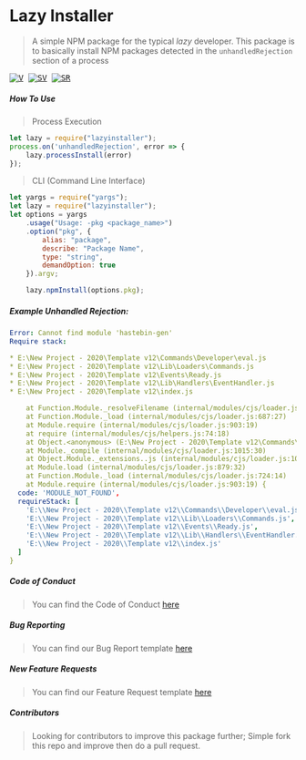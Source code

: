 Lazy Installer
=====
> A simple NPM package for the typical *lazy* developer.
> This package is to basically install NPM packages detected in the `unhandledRejection` section of a process

<kbd>[![V](https://img.shields.io/npm/v/lazyinstaller?label=NPM&logo=npm&style=plastic)](/)
[![SV](https://img.shields.io/snyk/vulnerabilities/npm/lazyinstaller?label=Security%20Vulnerablities&logo=snyk&style=plastic)](/)
[![SR](https://img.shields.io/librariesio/sourcerank/npm/lazyinstaller?label=Source%20Rank&style=plastic)](/)</kbd>

##### How To Use

> Process Execution
``` js
let lazy = require("lazyinstaller");
process.on('unhandledRejection', error => {
    lazy.processInstall(error)
});
```

> CLI (Command Line Interface)

``` js
let yargs = require("yargs");
let lazy = require("lazyinstaller");
let options = yargs
    .usage("Usage: -pkg <package_name>")
    .option("pkg", {
        alias: "package",
        describe: "Package Name",
        type: "string",
        demandOption: true
    }).argv;

    lazy.npmInstall(options.pkg);
```

##### Example Unhandled Rejection:

``` yaml
Error: Cannot find module 'hastebin-gen'
Require stack:

* E:\New Project - 2020\Template v12\Commands\Developer\eval.js
* E:\New Project - 2020\Template v12\Lib\Loaders\Commands.js
* E:\New Project - 2020\Template v12\Events\Ready.js
* E:\New Project - 2020\Template v12\Lib\Handlers\EventHandler.js
* E:\New Project - 2020\Template v12\index.js

    at Function.Module._resolveFilename (internal/modules/cjs/loader.js:831:15)
    at Function.Module._load (internal/modules/cjs/loader.js:687:27)
    at Module.require (internal/modules/cjs/loader.js:903:19)
    at require (internal/modules/cjs/helpers.js:74:18)
    at Object.<anonymous> (E:\New Project - 2020\Template v12\Commands\Developer\eval.js:2:18)
    at Module._compile (internal/modules/cjs/loader.js:1015:30)
    at Object.Module._extensions..js (internal/modules/cjs/loader.js:1035:10)
    at Module.load (internal/modules/cjs/loader.js:879:32)
    at Function.Module._load (internal/modules/cjs/loader.js:724:14)
    at Module.require (internal/modules/cjs/loader.js:903:19) {
  code: 'MODULE_NOT_FOUND',
  requireStack: [
    'E:\\New Project - 2020\\Template v12\\Commands\\Developer\\eval.js',
    'E:\\New Project - 2020\\Template v12\\Lib\\Loaders\\Commands.js',
    'E:\\New Project - 2020\\Template v12\\Events\\Ready.js',
    'E:\\New Project - 2020\\Template v12\\Lib\\Handlers\\EventHandler.js',
    'E:\\New Project - 2020\\Template v12\\index.js'
  ]
}
```

##### Code of Conduct

> You can find the Code of Conduct [here](https://github.com/CyberCDN/Lazy-Installer/blob/main/CODE_OF_CONDUCT.md)

##### Bug Reporting

> You can find our Bug Report template [here](https://github.com/CyberCDN/Lazy-Installer/blob/main/.github/ISSUE_TEMPLATE/bug_report.md)

##### New Feature Requests

> You can find our Feature Request template [here](https://github.com/CyberCDN/Lazy-Installer/blob/main/.github/ISSUE_TEMPLATE/feature_request.md)

##### Contributors

> Looking for contributors to improve this package further; 
> Simple fork this repo and improve then do a pull request. 
